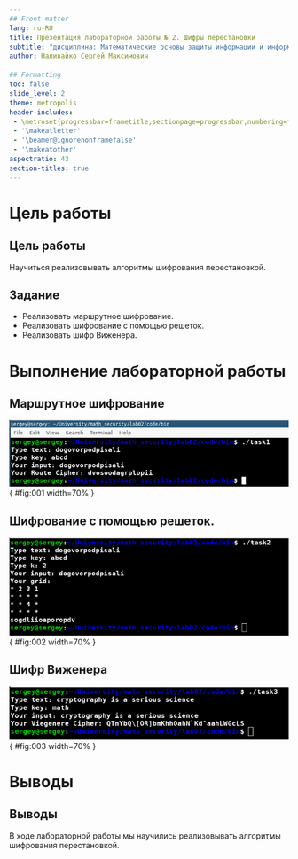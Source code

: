 ```yaml
---
## Front matter
lang: ru-RU
title: Презентация лабораторной работы № 2. Шифры перестановки
subtitle: "дисциплина: Математические основы защиты информации и информационной безопасности"
author: Наливайко Сергей Максимович

## Formatting
toc: false
slide_level: 2
theme: metropolis
header-includes: 
 - \metroset{progressbar=frametitle,sectionpage=progressbar,numbering=fraction}
 - '\makeatletter'
 - '\beamer@ignorenonframefalse'
 - '\makeatother'
aspectratio: 43
section-titles: true
---
```


# Цель работы

## Цель работы

Научиться реализовывать алгоритмы шифрования перестановкой.

## Задание

- Реализовать маршрутное шифрование.
- Реализовать шифрование с помощью решеток.
- Реализовать шифр Виженера.


# Выполнение лабораторной работы

## Маршрутное шифрование

![Маршрутное шифрование](../img/task1_exec.png){ #fig:001 width=70% }


## Шифрование с помощью решеток.

![Шифрование с помощью решеток](../img/task2_exec.png){ #fig:002 width=70% }


## Шифр Виженера

![Шифр Виженера](../img/task3_exec.png){ #fig:003 width=70% }


# Выводы

## Выводы

В ходе лабораторной работы мы научились реализовывать алгоритмы шифрования перестановкой.